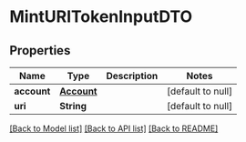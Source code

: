 # MintURITokenInputDTO
## Properties

| Name | Type | Description | Notes |
|------------ | ------------- | ------------- | -------------|
| **account** | [**Account**](Account.md) |  | [default to null] |
| **uri** | **String** |  | [default to null] |

[[Back to Model list]](../README.md#documentation-for-models) [[Back to API list]](../README.md#documentation-for-api-endpoints) [[Back to README]](../README.md)

